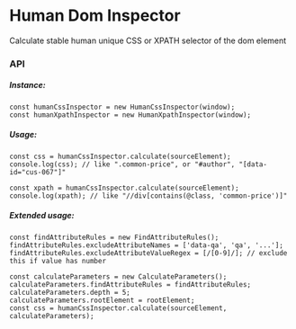 # Human Dom Inspector

Calculate stable human unique CSS or XPATH selector of the dom element

### API

##### Instance:
```
const humanCssInspector = new HumanCssInspector(window);
const humanXpathInspector = new HumanXpathInspector(window);
```

##### Usage:
```
const css = humanCssInspector.calculate(sourceElement);
console.log(css); // like ".common-price", or "#author", "[data-id="cus-067"]"

const xpath = humanCssInspector.calculate(sourceElement);
console.log(xpath); // like "//div[contains(@class, 'common-price')]"
```

##### Extended usage:
```
const findAttributeRules = new FindAttributeRules();
findAttributeRules.excludeAttributeNames = ['data-qa', 'qa', '...'];
findAttributeRules.excludeAttributeValueRegex = [/[0-9]/]; // exclude this if value has number 

const calculateParameters = new CalculateParameters();
calculateParameters.findAttributeRules = findAttributeRules;
calculateParameters.depth = 5;
calculateParameters.rootElement = rootElement;
const css = humanCssInspector.calculate(sourceElement, calculateParameters);
```
